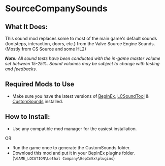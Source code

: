 # SourceCompanySounds
## What It Does:
This sound mod replaces some to most of the main game's default sounds (footsteps, interaction, doors, etc.) from the Valve Source Engine Sounds. (Mostly from CS Source and some HL2)

***Note:*** *All sound tests have been conducted with the in-game master volume set between 15-25%. Sound volumes may be subject to change with testing and feedbacks.*
## Required Mods to Use

- Make sure you have the latest versions of [BepInEx](https://thunderstore.io/c/lethal-company/p/BepInEx/BepInExPack/), [LCSoundTool](https://thunderstore.io/c/lethal-company/p/no00ob/LCSoundTool/) & [CustomSounds](https://thunderstore.io/c/lethal-company/p/Clementinise/CustomSounds/) installed.

## How to Install:

- Use any compatible mod manager for the easiest installation.

OR

- Run the game once to generate the CustomSounds folder.
- Download this mod and put it in your BepInEx plugins folder. (`\GAME_LOCATION\Lethal Company\BepInEx\plugins`)
